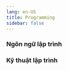 ```yaml
---
lang: en-US
title: Programming
sidebar: false
---
```


### Ngôn ngữ lập trình


### Kỹ thuật lập trình


